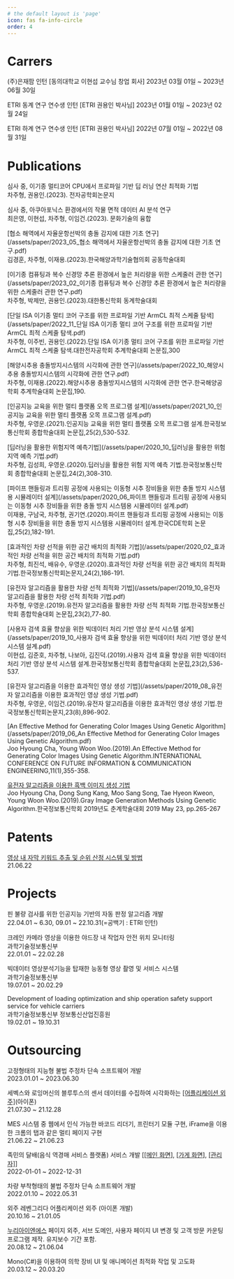 ```yaml
---
# the default layout is 'page'
icon: fas fa-info-circle
order: 4
---
```


# Carrers

(주)은재팜 인턴 [동의대학교 이현섭 교수님 창업 회사]
2023년 03월 01일 ~ 2023년 06월 30일

ETRI 동계 연구 연수생 인턴 [ETRI 권용인 박사님]
2023년 01월 01일 ~ 2023년 02월 24일

ETRI 하계 연구 연수생 인턴 [ETRI 권용인 박사님]
2022년 07월 01일 ~ 2022년 08월 31일

# Publications

심사 중, 이기종 멀티코어 CPU에서 프로파일 기반 딥 러닝 연산 최적화 기법<br>
차주형, 권용인.(2023). 전자공학회논문지

심사 중, 아쿠아포닉스 환경에서의 작물 면적 데이터 AI 분석 연구<br>
최은영, 이현섭, 차주형, 이임건.(2023). 문화기술의 융합

[협소 해역에서 자율운항선박의 충돌 감지에 대한 기초 연구](/assets/paper/2023_05_협소 해역에서 자율운항선박의 충돌 감지에 대한 기초 연구.pdf)<br>김경훈, 차주형, 이재용.(2023).한국해양과학기술협의회 공동학술대회

[이기종 컴퓨팅과 복수 신경망 추론 환경에서 높은 처리량을 위한 스케줄러 관한 연구](/assets/paper/2023_02_이기종 컴퓨팅과 복수 신경망 추론 환경에서 높은 처리량을 위한 스케줄러 관한 연구.pdf)<br>차주형, 박제만, 권용인.(2023).대한통신학회 동계학술대회

[단일 ISA 이기종 멀티 코어 구조를 위한 프로파일 기반 ArmCL 최적 스케줄 탐색](/assets/paper/2022_11_단일 ISA 이기종 멀티 코어 구조를 위한 프로파일 기반 ArmCL 최적 스케줄 탐색.pdf)<br>
차주형, 이주빈, 권용인.(2022).단일 ISA 이기종 멀티 코어 구조를 위한 프로파일 기반 ArmCL 최적 스케줄 탐색.대한전자공학회 추계학술대회 논문집,300

[해양시추용 충돌방지시스템의 시각화에 관한 연구](/assets/paper/2022_10_해양시추용 충돌방지시스템의 시각화에 관한 연구.pdf)<br>
차주형, 이재용.(2022).해양시추용 충돌방지시스템의 시각화에 관한 연구.한국해양공학회 추계학술대회 논문집,190.

[인공지능 교육을 위한 멀티 플랫폼 오목 프로그램 설계](/assets/paper/2021_10_인공지능 교육을 위한 멀티 플랫폼 오목 프로그램 설계.pdf)<br>
차주형, 우영운.(2021).인공지능 교육을 위한 멀티 플랫폼 오목 프로그램 설계.한국정보통신학회 종합학술대회 논문집,25(2),530-532.

[딥러닝을 활용한 위험지역 예측기법](/assets/paper/2020_10_딥러닝을 활용한 위험 지역 예측 기법.pdf)<br>
차주형, 김성희, 우영운.(2020).딥러닝을 활용한 위험 지역 예측 기법.한국정보통신학회 종합학술대회 논문집,24(2),308-310.

[파이프 핸들링과 트리핑 공정에 사용되는 이동형 시추 장비들을 위한 충돌 방지 시스템용 시뮬레이터 설계](/assets/paper/2020_06_파이프 핸들링과 트리핑 공정에 사용되는 이동형 시추 장비들을 위한 충돌 방지 시스템용 시뮬레이터 설계.pdf)<br>
이재용, 구남국, 차주형, 권기연.(2020).파이프 핸들링과 트리핑 공정에 사용되는 이동형 시추 장비들을 위한 충돌 방지 시스템용 시뮬레이터 설계.한국CDE학회 논문집,25(2),182-191.

[효과적인 차량 선적을 위한 공간 배치의 최적화 기법](/assets/paper/2020_02_효과적인 차량 선적을 위한 공간 배치의 최적화 기법.pdf)<br>
차주형, 최진석, 배유수, 우영운.(2020).효과적인 차량 선적을 위한 공간 배치의 최적화 기법.한국정보통신학회논문지,24(2),186-191.

[유전자 알고리즘을 활용한 차량 선적 최적화 기법](/assets/paper/2019_10_유전자 알고리즘을 활용한 차량 선적 최적화 기법.pdf)<br>
차주형, 우영운.(2019).유전자 알고리즘을 활용한 차량 선적 최적화 기법.한국정보통신학회 종합학술대회 논문집,23(2),77-80.

[사용자 검색 효율 향상을 위한 빅데이터 처리 기반 영상 분석 시스템 설계](/assets/paper/2019_10_사용자 검색 효율 향상을 위한 빅데이터 처리 기반 영상 분석 시스템 설계.pdf)<br>
이현섭, 김준호, 차주형, 나보아, 김진덕.(2019).사용자 검색 효율 향상을 위한 빅데이터 처리 기반 영상 분석 시스템 설계.한국정보통신학회 종합학술대회 논문집,23(2),536-537.

[유전자 알고리즘을 이용한 효과적인 영상 생성 기법](/assets/paper/2019_08_유전자 알고리즘을 이용한 효과적인 영상 생성 기법.pdf)<br>
차주형, 우영운, 이임건.(2019).유전자 알고리즘을 이용한 효과적인 영상 생성 기법.한국정보통신학회논문지,23(8),896-902.

[An Effective Method for Generating Color Images Using Genetic Algorithm](/assets/paper/2019_06_An Effective Method for Generating Color Images Using Genetic Algorithm.pdf)<br>
Joo Hyoung Cha, Young Woon Woo.(2019).An Effective Method for Generating Color Images Using Genetic Algorithm.INTERNATIONAL CONFERENCE ON FUTURE INFORMATION & COMMUNICATION ENGINEERING,11(1),355-358.

[유전자 알고리즘을 이용한 흑백 이미지 생성 기법
](/assets/paper/2019_05_유전자_알고리즘을_이용한_흑백_이미지_생성기법.pdf)<br>
Joo Hyoung Cha, Dong Sung Kang, Moo Sang Song, Tae Hyeon Kweon, Young Woon Woo.(2019).Gray Image Generation Methods Using Genetic Algorithm.한국정보통신학회 2019년도 춘계학술대회 2019 May 23, pp.265-267


# Patents

[영상 내 자막 키워드 추출 및 순위 산정 시스템 및 방법](https://doi.org/10.8080/1020190165757)<br>
21.06.22

# Projects

핀 불량 검사를 위한 인공지능 기반의 자동 판정 알고리즘 개발<br>
22.04.01 ~ 6.30, 09.01 ~ 22.10.31(=공백기 : ETRI 인턴)

크레인 카메라 영상을 이용한 야드장 내 작업자 안전 위치 모니터링<br>
과학기술정보통신부 <br>
22.01.01 ~ 22.02.28	<br>

빅데이터 영상분석기능을 탑재한 능동형 영상 촬영 및 서비스 시스템<br>
과학기술정보통신부<br>
19.07.01 ~ 20.02.29	

Development of loading optimization and ship operation safety support service for vehicle carriers<br>
과학기술정보통신부 정보통신산업진흥원<br>
19.02.01 ~ 19.10.31

# Outsourcing

고정형태의 지능형 불법 주정차 단속 소프트웨어 개발<br>
2023.01.01 ~ 2023.06.30

세벡스와 로잉머신의 블루투스의 센서 데이터를 수집하여 시각화하는 [[어플리케이션 외주]](https://apps.apple.com/us/app/topfit/id6444595677)(아이폰)<br>
21.07.30 ~ 21.12.28

MES 시스템 중 웹에서 인식 가능한 바코드 리더기, 프린터기 모듈 구현, iFrame을 이용한 크롬의 탭과 같은 멀티 페이지 구현<br>
21.06.22 ~ 21.06.23

족민의 달배(음식 역경매 서비스 플랫폼) 서비스 개발 [[[메인 화면](https://moon.udon.party/)], [[가게 화면](https://restaurant-moon.udon.party/)], [[관리자]](https://admin-moon.udon.party/)]<br>
2022-01-01 ~ 2022-12-31

차량 부착형태의 불법 주정차 단속 소프트웨어 개발<br>
2022.01.10 ~ 2022.05.31

외주 레벤그리다 어플리케이션 외주 (아이폰 개발)<br>
20.10.16 ~ 21.01.05	

[누리아이엔에스](http://directfyou.com/) 페이지 외주, 서브 도메인, 사용자 페이지 UI 변경 및 고객 방문 카운팅 프로그램 제작. 유지보수 기간 포함.<br>
20.08.12 ~ 21.06.04

Mono(C#)을 이용하여 의학 장비 UI 및 애니메이션 최적화 작업 및 고도화<br>
20.03.12 ~ 20.03.20
